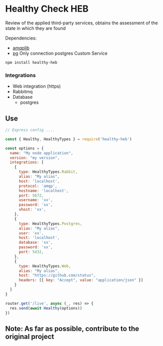# Healthy Check HEB
Review of the applied third-party services, obtains the assessment of the state in which they are found


Dependencies:

* [amqplib](https://www.npmjs.com/package/amqplib)
* [pg](https://node-postgres.com/) Only connection postgres Custom Service

```
npm install healthy-heb
```

### Integrations

* Web integration (https)
* Rabbitmq
* Database
  * postgres

## Use

```js
// Express config ....

const { Healthy, HealthyTypes } = require('healthy-heb')

const options = {
  name: "My node application",
  version: "my version",
  integrations: [
    {
      type: HealthyTypes.Rabbit,
      alias: "My alias",
      host: 'localhost',
      protocol: 'amqp',
      hostname: 'localhost',
      port: 5672,
      username: 'xx',
      password: 'xx',
      vhost: 'xx',
    },
    {
      type: HealthyTypes.Postgres,
      alias: "My alias",
      user: 'xx',
      host: 'localhost',
      database: 'xx',
      password: 'xx',
      port: 5432,
    },
    {
      type: HealthyTypes.Web,
      alias: "My alias",
      host: "https://github.com/status",
      headers: [{ key: "Accept", value: "application/json" }]
    }
  ]
}

router.get('/live', async (_, res) => {
  res.send(await Healthy(options))
})
```

## Note: As far as possible, contribute to the original project
